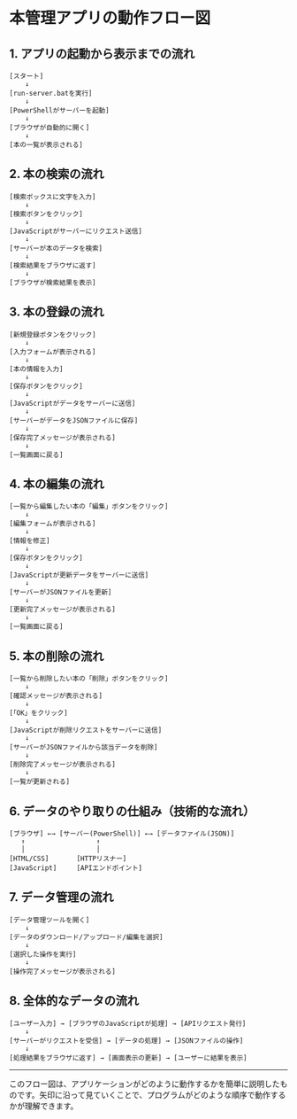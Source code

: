 # 本管理アプリの動作フロー図

## 1. アプリの起動から表示までの流れ

```
[スタート]
    ↓
[run-server.batを実行]
    ↓
[PowerShellがサーバーを起動]
    ↓
[ブラウザが自動的に開く]
    ↓
[本の一覧が表示される]
```

## 2. 本の検索の流れ

```
[検索ボックスに文字を入力]
    ↓
[検索ボタンをクリック]
    ↓
[JavaScriptがサーバーにリクエスト送信]
    ↓
[サーバーが本のデータを検索]
    ↓
[検索結果をブラウザに返す]
    ↓
[ブラウザが検索結果を表示]
```

## 3. 本の登録の流れ

```
[新規登録ボタンをクリック]
    ↓
[入力フォームが表示される]
    ↓
[本の情報を入力]
    ↓
[保存ボタンをクリック]
    ↓
[JavaScriptがデータをサーバーに送信]
    ↓
[サーバーがデータをJSONファイルに保存]
    ↓
[保存完了メッセージが表示される]
    ↓
[一覧画面に戻る]
```

## 4. 本の編集の流れ

```
[一覧から編集したい本の「編集」ボタンをクリック]
    ↓
[編集フォームが表示される]
    ↓
[情報を修正]
    ↓
[保存ボタンをクリック]
    ↓
[JavaScriptが更新データをサーバーに送信]
    ↓
[サーバーがJSONファイルを更新]
    ↓
[更新完了メッセージが表示される]
    ↓
[一覧画面に戻る]
```

## 5. 本の削除の流れ

```
[一覧から削除したい本の「削除」ボタンをクリック]
    ↓
[確認メッセージが表示される]
    ↓
[「OK」をクリック]
    ↓
[JavaScriptが削除リクエストをサーバーに送信]
    ↓
[サーバーがJSONファイルから該当データを削除]
    ↓
[削除完了メッセージが表示される]
    ↓
[一覧が更新される]
```

## 6. データのやり取りの仕組み（技術的な流れ）

```
[ブラウザ] ←→ [サーバー(PowerShell)] ←→ [データファイル(JSON)]
   ↑                  ↑
   │                  │
[HTML/CSS]       [HTTPリスナー]
[JavaScript]     [APIエンドポイント]
```

## 7. データ管理の流れ

```
[データ管理ツールを開く]
    ↓
[データのダウンロード/アップロード/編集を選択]
    ↓
[選択した操作を実行]
    ↓
[操作完了メッセージが表示される]
```

## 8. 全体的なデータの流れ

```
[ユーザー入力] → [ブラウザのJavaScriptが処理] → [APIリクエスト発行]
    ↓
[サーバーがリクエストを受信] → [データの処理] → [JSONファイルの操作]
    ↓
[処理結果をブラウザに返す] → [画面表示の更新] → [ユーザーに結果を表示]
```

---

このフロー図は、アプリケーションがどのように動作するかを簡単に説明したものです。矢印に沿って見ていくことで、プログラムがどのような順序で動作するかが理解できます。 